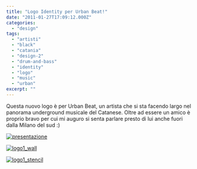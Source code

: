 ```yaml
---
title: "Logo Identity per Urban Beat!"
date: "2011-01-27T17:09:12.000Z"
categories: 
  - "design"
tags: 
  - "artisti"
  - "black"
  - "catania"
  - "design-2"
  - "drum-and-bass"
  - "identity"
  - "logo"
  - "music"
  - "urban"
excerpt: ""
---
```


Questa nuovo logo è per Urban Beat, un artista che si sta facendo largo nel panorama underground musicale del Catanese. Oltre ad essere un amico è proprio bravo per cui mi auguro si senta parlare presto di lui anche fuori dalla Milano del sud :)

[![](https://enricodeleo.s3.eu-south-1.amazonaws.com/uploads/2011/01/presentazione-1024x640.jpg" "presentazione")](https://enricodeleo.s3.eu-south-1.amazonaws.com/uploads/2011/01/presentazione.jpg")

[![](https://enricodeleo.s3.eu-south-1.amazonaws.com/uploads/2011/01/logo1_wall-1024x780.jpg" "logo1_wall")](https://enricodeleo.s3.eu-south-1.amazonaws.com/uploads/2011/01/logo1_wall.jpg")

[![](https://enricodeleo.s3.eu-south-1.amazonaws.com/uploads/2011/01/logo1_stencil-1024x755.jpg" "logo1_stencil")](https://enricodeleo.s3.eu-south-1.amazonaws.com/uploads/2011/01/logo1_stencil.jpg")
